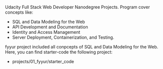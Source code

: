 Udacity Full Stack Web Developer Nanodegree Projects. Program cover concepts like:

 * SQL and Data Modeling for the Web
 * API Development and Documentation
 * Identity and Access Management
 * Server Deployment, Containerization, and Testing.

fyyur project included all conpcepts of SQL and Data Modeling for the Web.  Here, you can find starter-code the following project:

* projects/01_fyyur/starter_code
